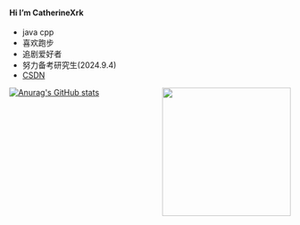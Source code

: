 


#### Hi I’m CatherineXrk

* java cpp
* 喜欢跑步
* 追剧爱好者
* 努力备考研究生(2024.9.4)
* [CSDN](https://blog.csdn.net/RogersX?spm=1000.2115.3001.5343)  


<img align='right' src="https://media.giphy.com/media/M9gbBd9nbDrOTu1Mqx/giphy.gif" width="230">

[![Anurag's GitHub stats](https://github-readme-stats.vercel.app/api?username=CatherineXrk)](https://github.com/anuraghazra/github-readme-stats)
